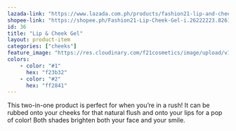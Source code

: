 ```yaml
---
lazada-link: "https://www.lazada.com.ph/products/fashion21-lip-and-cheek-gel-i258061044-s356043094.html?spm=a2o4l.seller.list.8.6f7a6cc9EG639o&mp=1"
shopee-link: "https://shopee.ph/Fashion21-Lip-Cheek-Gel-i.26222223.826165431"
id: 36
title: "Lip & Cheek Gel"
layout: product-item
categories: ["cheeks"]
feature_image: "https://res.cloudinary.com/f21cosmetics/image/upload/v1539936578/assets/lip_and_cheek_gel.jpg"
colors:
    - color: "#1"
      hex: "f23b32"
    - color: "#2"
      hex: "ff2841"
---
```

This two-in-one product is perfect for when you’re in a rush! It can be rubbed onto your cheeks for that natural flush and onto your lips for a pop of color! Both shades brighten both your face and your smile. 
